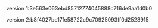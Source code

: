 version 1:3e563e063ebd85712774045888c716de9aa1d0b0

version 2:b8f4027bc17fe58722c9c70925093ff0d2523915